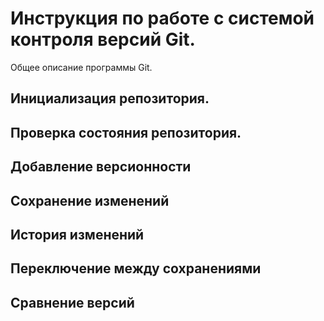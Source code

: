 # Инструкция по работе с системой контроля версий Git.

Общее описание программы Git.

## Инициализация репозитория.

## Проверка состояния репозитория.

## Добавление версионности

## Сохранение изменений

## История изменений

## Переключение между сохранениями
## Сравнение версий